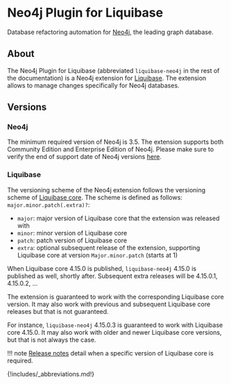 # Neo4j Plugin for Liquibase

Database refactoring automation for [Neo4j](https://neo4j.com), the leading graph database.

## About

The Neo4j Plugin for Liquibase (abbreviated `liquibase-neo4j` in the rest of the documentation) is a Neo4j extension
for [Liquibase](https://www.liquibase.org/).
The extension allows to manage changes specifically for Neo4j databases.

## Versions

### Neo4j

The minimum required version of Neo4j is 3.5.
The extension supports both Community Edition and Enterprise Edition of Neo4j.
Please make sure to verify the end of support date of Neo4j
versions [here](https://neo4j.com/developer/kb/neo4j-supported-versions/).

### Liquibase

The versioning scheme of the Neo4j extension follows the versioning scheme
of [Liquibase core](https://github.com/liquibase/liquibase).
The scheme is defined as follows: `major.minor.patch(.extra)?`:

- `major`: major version of Liquibase core that the extension was released with
- `minor`: minor version of Liquibase core
- `patch`: patch version of Liquibase core
- `extra`: optional subsequent release of the extension, supporting Liquibase core at version `Major.minor.patch` (starts at 1)

When Liquibase core 4.15.0 is published, `liquibase-neo4j` 4.15.0 is published as well, shortly after.
Subsequent extra releases will be 4.15.0.1, 4.15.0.2, ...

The extension is guaranteed to work with the corresponding Liquibase core version.
It may also work with previous and subsequent Liquibase core releases but that is not guaranteed.

For instance, `liquibase-neo4j` 4.15.0.3 is guaranteed to work with Liquibase core 4.15.0.
It may also work with older and newer Liquibase core versions, but that is not always the case.

!!! note
    [Release notes](https://github.com/liquibase/liquibase-neo4j/releases) detail when a specific version of
    Liquibase core is required.

{!includes/_abbreviations.md!}

